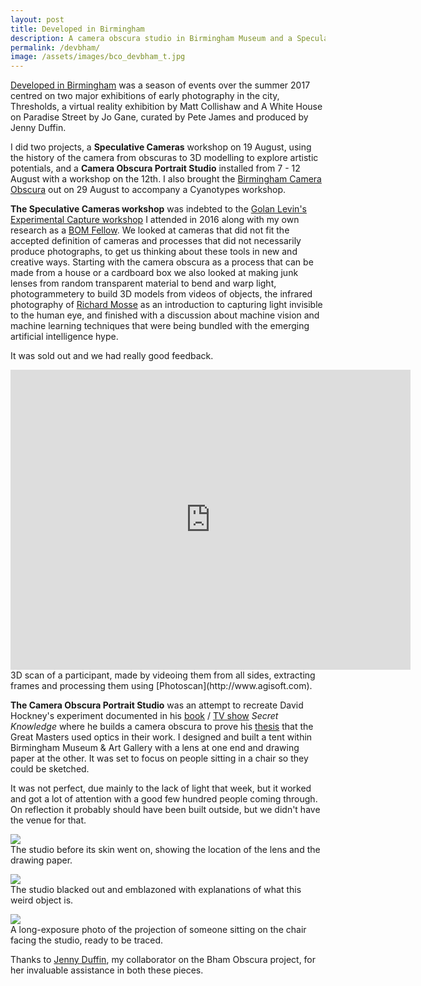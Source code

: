```yaml
---
layout: post
title: Developed in Birmingham
description: A camera obscura studio in Birmingham Museum and a Speculative Cameras workshop.
permalink: /devbham/
image: /assets/images/bco_devbham_t.jpg
---
```


[Developed in Birmingham](http://www.jennyduffin.com/developed-in-birmingham) was a season of events over the summer 2017 centred on two major exhibitions of early photography in the city, Thresholds, a virtual reality exhibition by Matt Collishaw and A White House on Paradise Street by Jo Gane, curated by Pete James and produced by Jenny Duffin. 

I did two projects, a **Speculative Cameras** workshop on 19 August, using the history of the camera from obscuras to 3D modelling to explore artistic potentials, and a **Camera Obscura Portrait Studio** installed from 7 - 12 August with a workshop on the 12th. I also brought the [Birmingham Camera Obscura](http://bhamobscura.com) out on 29 August to accompany a Cyanotypes workshop. 

**The Speculative Cameras workshop** was indebted to the [Golan Levin's Experimental Capture workshop](http://art.peteashton.com/levin-exp-cap/) I attended in 2016 along with my own research as a [BOM Fellow](http://art.peteashton.com/bom-fellowship/). We looked at cameras that did not fit the accepted definition of cameras and processes that did not necessarily produce photographs, to get us thinking about these tools in new and creative ways. Starting with the camera obscura as a process that can be made from a house or a cardboard box we also looked at making junk lenses from random transparent material to bend and warp light, photogrammetery to build 3D models from videos of objects, the infrared photography of [Richard Mosse](http://www.richardmosse.com/) as an introduction to capturing light invisible to the human eye, and finished with a discussion about machine vision and machine learning techniques that were being bundled with the emerging artificial intelligence hype. 

It was sold out and we had really good feedback. 

<iframe width="640" height="480" src="https://sketchfab.com/models/500e4061685e4ccaaa819765a3f2aff6/embed" frameborder="0" allow="autoplay; fullscreen; vr" mozallowfullscreen="true" webkitallowfullscreen="true"></iframe>  
3D scan of a participant, made by videoing them from all sides, extracting frames and processing them using [Photoscan](http://www.agisoft.com).

**The Camera Obscura Portrait Studio** was an attempt to recreate David Hockney's experiment documented in his [book](https://thamesandhudson.com/secret-knowledge-rediscovering-the-lost-techniques-of-the-old-masters-9780500286388) / [TV show](https://www.youtube.com/watch?v=R9lYROQRvjw) *Secret Knowledge* where he builds a camera obscura to prove his [thesis](https://en.wikipedia.org/wiki/Hockney–Falco_thesis) that the Great Masters used optics in their work. I designed and built a tent within Birmingham Museum & Art Gallery with a lens at one end and drawing paper at the other. It was set to focus on people sitting in a chair so they could be sketched. 

It was not perfect, due mainly to the lack of light that week, but it worked and got a lot of attention with a good few hundred people coming through. On reflection it probably should have been built outside, but we didn't have the venue for that. 

![](http://art.peteashton.com/assets/images/devbham1.jpg)  
The studio before its skin went on, showing the location of the lens and the drawing paper. 

![](http://art.peteashton.com/assets/images/devbham2.jpg)  
The studio blacked out and emblazoned with explanations of what this weird object is. 

![](http://art.peteashton.com/assets/images/devbham3.jpg)  
A long-exposure photo of the projection of someone sitting on the chair facing the studio, ready to be traced. 

Thanks to [Jenny Duffin](http://www.jennyduffin.com/), my collaborator on the Bham Obscura project, for her invaluable assistance in both these pieces. 